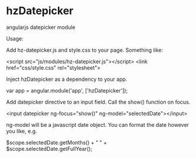# hzDatepicker
angularjs datepicker module

Usage:

Add hz-datepicker.js and style.css to your page. Something like:

&lt;script src="js/modules/hz-datepicker.js"&gt;&lt;/script&gt;
&lt;link href="css/style.css" rel="stylesheet"&gt;

Inject hzDatepicker as a dependency to your app.

var app = angular.module('app', ['hzDatepicker']);

Add datepicker directive to an input field. Call the show() function on focus.

&lt;input datepicker ng-focus="show()" ng-model="selectedDate"&gt;&lt;/input&gt;

ng-model will be a javascript date object. You can format the date however you like, e.g.

$scope.selectedDate.getMonths() + " " + $scope.selectedDate.getFullYear();
